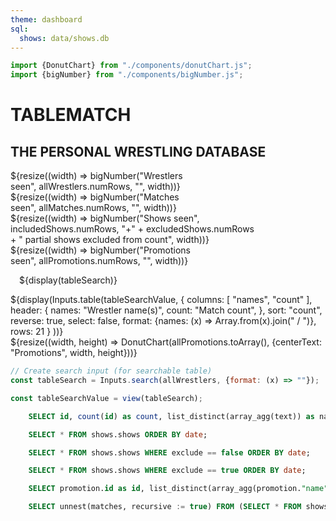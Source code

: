 ```yaml
---
theme: dashboard
sql:
  shows: data/shows.db
---
```


```js
import {DonutChart} from "./components/donutChart.js";
import {bigNumber} from "./components/bigNumber.js";
```

<h1>TABLEMATCH</h1>
<h2>THE PERSONAL WRESTLING DATABASE</h2>

<div class="grid grid-cols-4 hero">
  <div class="card">
    ${resize((width) => bigNumber("Wrestlers seen", allWrestlers.numRows, "", width))}
    
  </div>
  <div class="card">
    ${resize((width) => bigNumber("Matches seen", allMatches.numRows, "", width))}

  </div>
  <div class="card">
    ${resize((width) => bigNumber("Shows seen", includedShows.numRows, "+" + excludedShows.numRows + " partial shows excluded from count", width))}

  </div>
  <div class="card">
    ${resize((width) => bigNumber("Promotions seen", allPromotions.numRows, "", width))}

  </div>
</div>

<div class="grid grid-cols-2">
  <div class="card" style="padding: 0;">
    <div style="padding: 1em">
      ${display(tableSearch)}
    </div>
    ${display(Inputs.table(tableSearchValue,
      {
        columns: [
          "names",
          "count"
        ],
        header:
          {
            names: "Wrestler name(s)",
            count: "Match count",
          },
        sort: "count", reverse: true,
        select: false,
        format: {names: (x) => Array.from(x).join(" / ")},
        rows: 21
      }
    ))}
  </div>

  <div class="card">
    ${resize((width, height) => DonutChart(allPromotions.toArray(), {centerText: "Promotions", width, height}))}
  </div>
</div>

```js
// Create search input (for searchable table)
const tableSearch = Inputs.search(allWrestlers, {format: (x) => ""});

const tableSearchValue = view(tableSearch);
```

```sql id=allWrestlers
    SELECT id, count(id) as count, list_distinct(array_agg(text)) as names from (SELECT unnest(wrestlers, recursive := true) from (SELECT unnest(matches, recursive := true) FROM shows.shows)) GROUP BY id ORDER BY count DESC;
```

```sql id=allShows
    SELECT * FROM shows.shows ORDER BY date;
```

```sql id=includedShows
    SELECT * FROM shows.shows WHERE exclude == false ORDER BY date;
```

```sql id=excludedShows
    SELECT * FROM shows.shows WHERE exclude == true ORDER BY date;
```

```sql id=allPromotions
    SELECT promotion.id as id, list_distinct(array_agg(promotion."name")) as names, count() as count FROM shows.shows GROUP BY ALL ORDER BY count DESC;
```

```sql id=allMatches
    SELECT unnest(matches, recursive := true) FROM (SELECT * FROM shows.shows ORDER BY date);
```

<style>

.hero {
  font-family: var(--sans-serif);
  text-wrap: balance;
}

</style>
